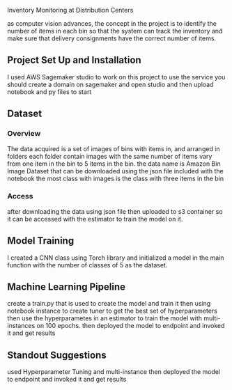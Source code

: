 Inventory Monitoring at Distribution Centers

as computer vision advances, 
the concept in the project is to identify the number of items in each bin so that the system can 
track the inventory and make sure that delivery consignments have the correct number of 
items.


## Project Set Up and Installation

I used AWS Sagemaker studio to work on this project to use the service you should create a domain on sagemaker and open studio and then upload notebook and py files to start

## Dataset

### Overview
The data acquired is a set of images of bins with items in, and arranged in folders each folder 
contain images with the same number of items vary from one item in the bin to 5 items in the 
bin.
the data name is Amazon Bin Image Dataset that can be downloaded using the json file included with the notebook
the most class with images is the class with three items in the bin

### Access
after downloading the data using json file then uploaded to s3 container so it can be accessed with the estimator to train the model on it.

## Model Training

I created a CNN class using Torch library and initialized a model in the main function with the number of 
classes of 5 as the dataset.

## Machine Learning Pipeline

create a train.py that is used to create the model and train it then using notebook instance to create tuner to get the best set of hyperparameters then use the hyperparametes in an estimator to train the model with multi-instances on 100 epochs. then deployed the model to endpoint and invoked it and get results 

## Standout Suggestions
used Hyperparameter Tuning and multi-instance then deployed the model to endpoint and invoked it and get results
